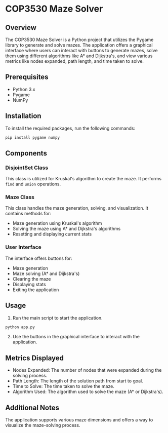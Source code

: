 # COP3530 Maze Solver

## Overview

The COP3530 Maze Solver is a Python project that utilizes the Pygame library to generate and solve mazes. The application offers a graphical interface where users can interact with buttons to generate mazes, solve them using different algorithms like A* and Dijkstra's, and view various metrics like nodes expanded, path length, and time taken to solve.

## Prerequisites

- Python 3.x
- Pygame
- NumPy

## Installation

To install the required packages, run the following commands:

```bash
pip install pygame numpy
```

## Components

### DisjointSet Class

This class is utilized for Kruskal's algorithm to create the maze. It performs `find` and `union` operations.

### Maze Class

This class handles the maze generation, solving, and visualization. It contains methods for:

- Maze generation using Kruskal's algorithm
- Solving the maze using A* and Dijkstra's algorithms
- Resetting and displaying current stats

### User Interface

The interface offers buttons for:

- Maze generation
- Maze solving (A* and Dijkstra's)
- Clearing the maze
- Displaying stats
- Exiting the application

## Usage

1. Run the main script to start the application.
```bash
python app.py
```
2. Use the buttons in the graphical interface to interact with the application.

## Metrics Displayed

- Nodes Expanded: The number of nodes that were expanded during the solving process.
- Path Length: The length of the solution path from start to goal.
- Time to Solve: The time taken to solve the maze.
- Algorithm Used: The algorithm used to solve the maze (A* or Dijkstra's).

## Additional Notes

The application supports various maze dimensions and offers a way to visualize the maze-solving process.

